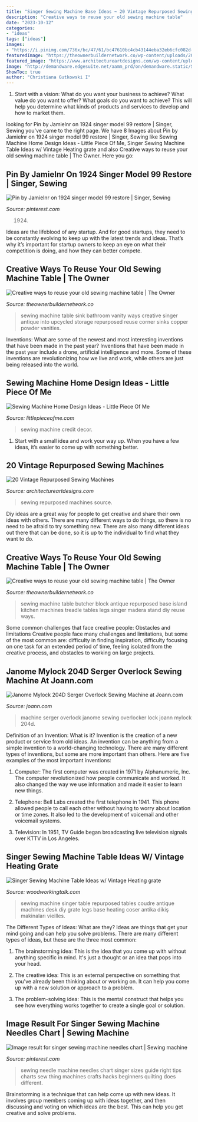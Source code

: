 ```yaml
---
title: "Singer Sewing Machine Base Ideas ~ 20 Vintage Repurposed Sewing Machines"
description: "Creative ways to reuse your old sewing machine table"
date: "2023-10-12"
categories:
- "ideas"
tags: ["ideas"]
images:
- "https://i.pinimg.com/736x/bc/47/61/bc47610bc4cb43144eba32eb6cfc082d--singer-model.jpg"
featuredImage: "https://theownerbuildernetwork.co/wp-content/uploads/2016/05/Upcycled-Old-Sewing-Machine-Table-16.jpg"
featured_image: "https://www.architectureartdesigns.com/wp-content/uploads/2013/10/932-630x561.jpg"
image: "http://demandware.edgesuite.net/aamm_prd/on/demandware.static/Sites-JoAnn-Site/Sites-joann-product-catalog/default/v1414225161862/images/hi-res/12/12284790.jpg"
ShowToc: true
author: "Christiana Gutkowski I"
---
```



1. Start with a vision: What do you want your business to achieve? What value do you want to offer? What goals do you want to achieve? This will help you determine what kinds of products and services to develop and how to market them.

	

		
looking for Pin by Jamielnr on 1924 singer model 99 restore | Singer, Sewing you've came to the right page. We have 8 Images about Pin by Jamielnr on 1924 singer model 99 restore | Singer, Sewing like Sewing Machine Home Design Ideas - Little Piece Of Me, Singer Sewing Machine Table Ideas w/ Vintage Heating grate and also Creative ways to reuse your old sewing machine table | The Owner. Here you go:
		
    
## Pin By Jamielnr On 1924 Singer Model 99 Restore | Singer, Sewing

<img loading=lazy src="https://i.pinimg.com/736x/bc/47/61/bc47610bc4cb43144eba32eb6cfc082d--singer-model.jpg" onerror="this.onerror=null;this.src='https://tse4.mm.bing.net/th?id=OIP.4MdwTizlrC3BtlpEU1mwxgHaEK&amp;pid=15.1';" alt="Pin by Jamielnr on 1924 singer model 99 restore | Singer, Sewing">

_Source: pinterest.com_

>1924. 

	

Ideas are the lifeblood of any startup. And for good startups, they need to be constantly evolving to keep up with the latest trends and ideas. That’s why it’s important for startup owners to keep an eye on what their competition is doing, and how they can better compete.

    
## Creative Ways To Reuse Your Old Sewing Machine Table | The Owner

<img loading=lazy src="https://theownerbuildernetwork.co/wp-content/uploads/2016/05/Upcycled-Old-Sewing-Machine-Table-01.jpg" onerror="this.onerror=null;this.src='https://tse1.mm.bing.net/th?id=OIP.UM7sBYpp8mvhpdzYyfscXgAAAA&amp;pid=15.1';" alt="Creative ways to reuse your old sewing machine table | The Owner">

_Source: theownerbuildernetwork.co_

>sewing machine table sink bathroom vanity ways creative singer antique into upcycled storage repurposed reuse corner sinks copper powder vanities. 

	

Inventions: What are some of the newest and most interesting inventions that have been made in the past year?
Inventions that have been made in the past year include a drone, artificial intelligence and more. Some of these inventions are revolutionizing how we live and work, while others are just being released into the world.

    
## Sewing Machine Home Design Ideas - Little Piece Of Me

<img loading=lazy src="http://www.littlepieceofme.com/wp-content/uploads/2015/09/21v-600x898.jpg" onerror="this.onerror=null;this.src='https://tse2.mm.bing.net/th?id=OIP.FCnUh5PMQ_PTVRO1Yklg3gHaLF&amp;pid=15.1';" alt="Sewing Machine Home Design Ideas - Little Piece Of Me">

_Source: littlepieceofme.com_

>sewing machine credit decor. 

	

1. Start with a small idea and work your way up. When you have a few ideas, it’s easier to come up with something better.

    
## 20 Vintage Repurposed Sewing Machines

<img loading=lazy src="https://www.architectureartdesigns.com/wp-content/uploads/2013/10/932-630x561.jpg" onerror="this.onerror=null;this.src='https://tse2.mm.bing.net/th?id=OIP.6CGpPKlXobziXb8hLhv3SQHaGm&amp;pid=15.1';" alt="20 Vintage Repurposed Sewing Machines">

_Source: architectureartdesigns.com_

>sewing repurposed machines source. 

	

Diy ideas are a great way for people to get creative and share their own ideas with others. There are many different ways to do things, so there is no need to be afraid to try something new. There are also many different ideas out there that can be done, so it is up to the individual to find what they want to do.

    
## Creative Ways To Reuse Your Old Sewing Machine Table | The Owner

<img loading=lazy src="https://theownerbuildernetwork.co/wp-content/uploads/2016/05/Upcycled-Old-Sewing-Machine-Table-16.jpg" onerror="this.onerror=null;this.src='https://tse4.mm.bing.net/th?id=OIP.7Irl5o2cyCbFQfxH_jgh8wHaJ4&amp;pid=15.1';" alt="Creative ways to reuse your old sewing machine table | The Owner">

_Source: theownerbuildernetwork.co_

>sewing machine table butcher block antique repurposed base island kitchen machines treadle tables legs singer madera stand diy reuse ways. 

	

Some common challenges that face creative people: Obstacles and limitations
Creative people face many challenges and limitations, but some of the most common are: difficulty in finding inspiration, difficulty focusing on one task for an extended period of time, feeling isolated from the creative process, and obstacles to working on large projects.

    
## Janome Mylock 204D Serger Overlock Sewing Machine At Joann.com

<img loading=lazy src="http://demandware.edgesuite.net/aamm_prd/on/demandware.static/Sites-JoAnn-Site/Sites-joann-product-catalog/default/v1414225161862/images/hi-res/12/12284790.jpg" onerror="this.onerror=null;this.src='https://tse4.mm.bing.net/th?id=OIP.2RcHB2f2ezZsPjSA_7C-YAHaIZ&amp;pid=15.1';" alt="Janome Mylock 204D Serger Overlock Sewing Machine at Joann.com">

_Source: joann.com_

>machine serger overlock janome sewing overlocker lock joann mylock 204d. 

	

Definition of an Invention: What is it?
Invention is the creation of a new product or service from old ideas. An invention can be anything from a simple invention to a world-changing technology. There are many different types of inventions, but some are more important than others. Here are five examples of the most important inventions: 
1) Computer: The first computer was created in 1971 by Alphanumeric, Inc. The computer revolutionized how people communicate and worked. It also changed the way we use information and made it easier to learn new things.

2) Telephone: Bell Labs created the first telephone in 1941. This phone allowed people to call each other without having to worry about location or time zones. It also led to the development of voicemail and other voicemail systems.

3) Television: In 1951, TV Guide began broadcasting live television signals over KTTV in Los Angeles.

    
## Singer Sewing Machine Table Ideas W/ Vintage Heating Grate

<img loading=lazy src="https://www.woodworkingtalk.com/attachments/f2/365520d1535392473-singer-sewing-machine-table-ideas-w-vintage-heating-grate-table1.jpg" onerror="this.onerror=null;this.src='https://tse4.mm.bing.net/th?id=OIP.p2Mk7bs95_0X6bUYwnIwIgHaJ4&amp;pid=15.1';" alt="Singer Sewing Machine Table Ideas w/ Vintage Heating grate">

_Source: woodworkingtalk.com_

>sewing machine singer table repurposed tables coudre antique machines desk diy grate legs base heating coser antika dikiş makinaları vieilles. 

	

The Different Types of Ideas: What are they?
Ideas are things that get your mind going and can help you solve problems. There are many different types of ideas, but these are the three most common:
1. The brainstorming idea: This is the idea that you come up with without anything specific in mind. It's just a thought or an idea that pops into your head.

2. The creative idea: This is an external perspective on something that you've already been thinking about or working on. It can help you come up with a new solution or approach to a problem.

3. The problem-solving idea: This is the mental construct that helps you see how everything works together to create a single goal or solution.

    
## Image Result For Singer Sewing Machine Needles Chart | Sewing Machine

<img loading=lazy src="https://i.pinimg.com/736x/8d/bf/6d/8dbf6d4fe026cbb728c1465eaf8ba318--sewing-tips-sewing-ideas.jpg" onerror="this.onerror=null;this.src='https://tse2.mm.bing.net/th?id=OIP.S1X3Mb1s3qZXBhGnl5975QHaGc&amp;pid=15.1';" alt="Image result for singer sewing machine needles chart | Sewing machine">

_Source: pinterest.com_

>sewing needle machine needles chart singer sizes guide right tips charts sew thing machines crafts hacks beginners quilting does different. 

	

Brainstorming is a technique that can help come up with new ideas. It involves group members coming up with ideas together, and then discussing and voting on which ideas are the best. This can help you get creative and solve problems.

